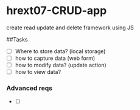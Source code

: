 # hrext07-CRUD-app
create read update and delete framework using JS


##Tasks

-[ ] Where to store data? (local storage)
-[ ] how to capture data (web form)
-[ ] how to modify data? (update action)
-[ ] how to view data? 

### Advanced reqs
-[ ]
